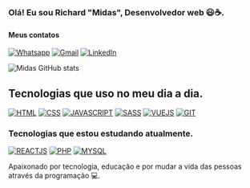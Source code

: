 ### Olá! Eu sou Richard "Midas", Desenvolvedor web 😃☕.
#### Meus contatos
[![Whatsapp](https://img.shields.io/badge/WhatsApp-25D366?style=for-the-badge&logo=whatsapp&logoColor=white)](https://wa.me/5521973972811) [![Gmail]( 	https://img.shields.io/badge/Gmail-D14836?style=for-the-badge&logo=gmail&logoColor=white)](mailto:richardisraelmagalhaes@gmail.com) [![LinkedIn](https://img.shields.io/badge/LinkedIn-0077B5?style=for-the-badge&logo=linkedin&logoColor=white)](https://www.linkedin.com/in/richard-israel-667462246/)


![Midas GitHub stats](https://github-readme-stats.vercel.app/api?username=RichardMidas&show_icons=true&theme=tokyonight)


## Tecnologias que uso no meu dia a dia. 

[![HTML](https://img.shields.io/badge/HTML5-E34F26?style=for-the-badge&logo=html5&logoColor=white)]() [![CSS](https://img.shields.io/badge/CSS3-1572B6?style=for-the-badge&logo=css3&logoColor=white)]() [![JAVASCRIPT](https://img.shields.io/badge/JavaScript-323330?style=for-the-badge&logo=javascript&logoColor=F7DF1E)]() [![SASS](https://img.shields.io/badge/Sass-CC6699?style=for-the-badge&logo=sass&logoColor=white)]() [![VUEJS](https://img.shields.io/badge/Vue.js-35495E?style=for-the-badge&logo=vue.js&logoColor=4FC08D)]() [![GIT](https://img.shields.io/badge/GitHub-100000?style=for-the-badge&logo=github&logoColor=white)]()

### Tecnologias que estou estudando atualmente.

[![REACTJS](https://img.shields.io/badge/React-20232A?style=for-the-badge&logo=react&logoColor=61DAFB)]() [![PHP](https://img.shields.io/badge/PHP-777BB4?style=for-the-badge&logo=php&logoColor=white)]() [![MYSQL](https://img.shields.io/badge/MySQL-00000F?style=for-the-badge&logo=mysql&logoColor=white)]()

Apaixonado por tecnologia, educação e por mudar a vida das pessoas através da programação 💻.

